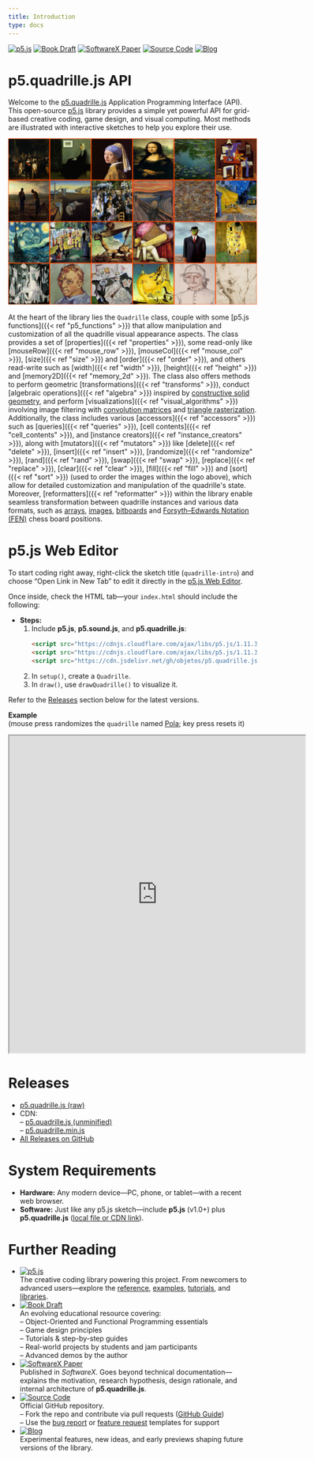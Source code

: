 ```yaml
---
title: Introduction
type: docs
---
```


[![p5.js](https://img.shields.io/badge/p5.js-ED225D?logo=p5.js&logoColor=white)](https://p5js.org/)
[![Book Draft](https://img.shields.io/badge/Book_Draft-228B22?logo=mdbook)](https://objetos.github.io/docs/)
[![SoftwareX Paper](https://img.shields.io/badge/SoftwareX_Paper-0066CC?logo=livejournal)](https://www.sciencedirect.com/science/article/pii/S2352711024002097)
[![Source Code](https://img.shields.io/badge/Source_Code-181717?logo=github)](https://github.com/objetos/p5.quadrille.js)
[![Blog](https://img.shields.io/badge/Blog-0A0A0A?logo=dev.to&logoColor=white)](https://jpcharalambosh.co/tags/p5.quadrille.js/)

# p5.quadrille.js API

Welcome to the [p5.quadrille.js](https://github.com/objetos/p5.quadrille.js) Application Programming Interface (API). This open-source [p5.js](https://p5js.org/) library provides a simple yet powerful API for grid-based creative coding, game design, and visual computing. Most methods are illustrated with interactive sketches to help you explore their use.

![Quadrille cells sorted by their luminance levels.](p5.quadrille.js.png)

At the heart of the library lies the `Quadrille` class, couple with some [p5.js functions]({{< ref "p5_functions" >}}) that allow manipulation and customization of all the quadrille visual appearance aspects. The class provides a set of [properties]({{< ref "properties" >}}), some read-only like [mouseRow]({{< ref "mouse_row" >}}), [mouseCol]({{< ref "mouse_col" >}}), [size]({{< ref "size" >}}) and [order]({{< ref "order" >}}), and others read-write such as [width]({{< ref "width" >}}), [height]({{< ref "height" >}}) and [memory2D]({{< ref "memory_2d" >}}). The class also offers methods to perform geometric [transformations]({{< ref "transforms" >}}), conduct [algebraic operations]({{< ref "algebra" >}}) inspired by [constructive solid geometry](https://en.wikipedia.org/wiki/Constructive_solid_geometry), and perform [visualizations]({{< ref "visual_algorithms" >}}) involving image filtering with [convolution matrices](https://en.wikipedia.org/wiki/Kernel_%28image_processing%29) and [triangle rasterization](https://fgiesen.wordpress.com/2013/02/06/the-barycentric-conspirac/). Additionally, the class includes various [accessors]({{< ref "accessors" >}}) such as [queries]({{< ref "queries" >}}), [cell contents]({{< ref "cell_contents" >}}), and [instance creators]({{< ref "instance_creators" >}}), along with [mutators]({{< ref "mutators" >}}) like [delete]({{< ref "delete" >}}), [insert]({{< ref "insert" >}}), [randomize]({{< ref "randomize" >}}), [rand]({{< ref "rand" >}}), [swap]({{< ref "swap" >}}), [replace]({{< ref "replace" >}}), [clear]({{< ref "clear" >}}), [fill]({{< ref "fill" >}}) and [sort]({{< ref "sort" >}}) (used to order the images within the logo above), which allow for detailed customization and manipulation of the quadrille's state. Moreover, [reformatters]({{< ref "reformatter" >}}) within the library enable seamless transformation between quadrille instances and various data formats, such as [arrays](https://developer.mozilla.org/en-US/docs/Web/JavaScript/Reference/Global_Objects/Array), [images](https://p5js.org/reference/#/p5.Image), [bitboards](https://en.wikipedia.org/wiki/Bitboard) and [Forsyth–Edwards Notation (FEN)](https://en.wikipedia.org/wiki/Forsyth%E2%80%93Edwards_Notation) chess board positions.

# p5.js Web Editor

To start coding right away, right-click the sketch title (`quadrille-intro`) and choose “Open Link in New Tab” to edit it directly in the [p5.js Web Editor](https://editor.p5js.org).  

Once inside, check the HTML tab—your `index.html` should include the following:

- **Steps:**  
  1. Include **p5.js**, **p5.sound.js**, and **p5.quadrille.js**:  
     ```html
     <script src="https://cdnjs.cloudflare.com/ajax/libs/p5.js/1.11.3/p5.js"></script>
     <script src="https://cdnjs.cloudflare.com/ajax/libs/p5.js/1.11.3/addons/p5.sound.min.js"></script>
     <script src="https://cdn.jsdelivr.net/gh/objetos/p5.quadrille.js/p5.quadrille.min.js"></script>
     ```
  2. In `setup()`, create a `Quadrille`.  
  3. In `draw()`, use `drawQuadrille()` to visualize it.  

Refer to the [Releases](#releases) section below for the latest versions.

**Example**  
(mouse press randomizes the `quadrille` named [Pola](https://en.wikipedia.org/wiki/Policarpa_Salavarrieta); key press resets it)  
<iframe src="https://editor.p5js.org/nakednous/full/FTG5xADBA" width="600" height="642"></iframe>

# Releases

- [p5.quadrille.js (raw)](https://raw.githubusercontent.com/objetos/p5.quadrille.js/main/p5.quadrille.js)  
- CDN:  
  – [p5.quadrille.js (unminified)](https://cdn.jsdelivr.net/gh/objetos/p5.quadrille.js/p5.quadrille.js)  
  – [p5.quadrille.min.js](https://cdn.jsdelivr.net/gh/objetos/p5.quadrille.js/p5.quadrille.min.js)  
- [All Releases on GitHub](https://github.com/objetos/p5.quadrille.js/releases)

# System Requirements

- **Hardware:** Any modern device—PC, phone, or tablet—with a recent web browser.  
- **Software:** Just like any p5.js sketch—include **p5.js** (v1.0+) plus **p5.quadrille.js** ([local file or CDN link](#releases)).

# Further Reading

- [![p5.js](https://img.shields.io/badge/p5.js-ED225D?logo=p5.js&logoColor=white)](https://p5js.org/)  
  The creative coding library powering this project. From newcomers to advanced users—explore the [reference](https://p5js.org/reference/), [examples](https://p5js.org/examples/), [tutorials](https://p5js.org/learn/), and [libraries](https://p5js.org/libraries/).
- [![Book Draft](https://img.shields.io/badge/Book_Draft-228B22?logo=mdbook)](https://objetos.github.io/docs/)  
  An evolving educational resource covering:  
  – Object-Oriented and Functional Programming essentials  
  – Game design principles  
  – Tutorials & step-by-step guides  
  – Real-world projects by students and jam participants  
  – Advanced demos by the author
- [![SoftwareX Paper](https://img.shields.io/badge/SoftwareX_Paper-0066CC?logo=livejournal)](https://www.sciencedirect.com/science/article/pii/S2352711024002097)  
  Published in *SoftwareX*. Goes beyond technical documentation—explains the motivation, research hypothesis, design rationale, and internal architecture of **p5.quadrille.js**.
- [![Source Code](https://img.shields.io/badge/Source_Code-181717?logo=github)](https://github.com/objetos/p5.quadrille.js)  
  Official GitHub repository.  
  – Fork the repo and contribute via pull requests ([GitHub Guide](https://docs.github.com/en/get-started/quickstart/contributing-to-projects))  
  – Use the [bug report](https://github.com/objetos/p5.quadrille.js/blob/main/.github/ISSUE_TEMPLATE/bug_report.md) or [feature request](https://github.com/objetos/p5.quadrille.js/blob/main/.github/ISSUE_TEMPLATE/feature_request.md) templates for support
- [![Blog](https://img.shields.io/badge/Blog-0A0A0A?logo=dev.to&logoColor=white)](https://jpcharalambosh.co/tags/p5.quadrille.js/)  
Experimental features, new ideas, and early previews shaping future versions of the library.